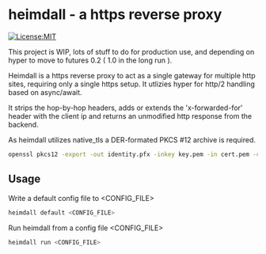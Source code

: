 # heimdall - a https reverse proxy #
[![License:MIT](https://img.shields.io/badge/License-MIT-yellow.svg)](https://opensource.org/licenses/MIT)


This project is WIP, lots of stuff to do for production use, and depending on hyper to move to futures 0.2 ( 1.0 in the long run ).

Heimdall is a https reverse proxy to act as a single gateway for multiple http sites, requiring only a single https setup. It utlizies hyper for http/2 handling  based on async/await. 

It strips the hop-by-hop headers, adds or extends the 'x-forwarded-for' header with the client ip and returns an unmodified http response from the backend. 

As heimdall utilizes native_tls a DER-formated PKCS #12 archive is required. 
```bash
openssl pkcs12 -export -out identity.pfx -inkey key.pem -in cert.pem -certfile chain_certs.pem
```

## Usage ## 
Write a default config file to <CONFIG_FILE>
```bash
heimdall default <CONFIG_FILE>
```

Run heimdall from a config file <CONFIG_FILE>
```bash
heimdall run <CONFIG_FILE>
```

